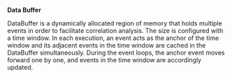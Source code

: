 **Data Buffer**

DataBuffer is a dynamically allocated region of memory that holds multiple events in order to facilitate correlation analysis. The size is configured with a time window. In each execution, an event acts as the anchor of the time window and its adjacent events in the time window are cached in the DataBuffer simultaneously. During the event loops, the anchor event moves forward one by one, and events in the time window are accordingly updated.

